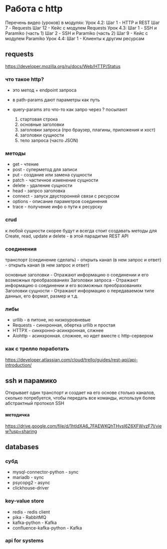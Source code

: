 # Работа с http

Перечень видео (уроков) в модулях:
Урок 4.2:
Шаг 1 - HTTP и REST
Шаг 7 - Requests
Шаг 12 - Кейс с модулем Requests
Урок 4.3:
Шаг 1 - SSH и Paramiko (часть 1)
Шаг 2 - SSH и Paramiko (часть 2)
Шаг 9 - Кейс с модулем Paramiko
Урок 4.4:
Шаг 1 - Клиенты к другим ресурсам

## requests

<https://developer.mozilla.org/ru/docs/Web/HTTP/Status>

### что такое http?

* это метод + endpoint запроса
* в path-params дают параметры как путь
* query-params это что-то как запро через ? посылают

    1. стартовая строка
    2. основные заголовки
    3. заголовки запроса (про браузер, плагины, приложения и хост)
    4. заголовки сущности
    5. тело запроса (часто JSON)

### методы

* get - чтение
* post - суперметод для записи
* put - создание или замена сущности
* patch - частичное изменение сущности
* delete - удаление сущности
* head - запрсо заголовка
* connect - запуск двусторонней связи с ресурсом
* options - описание параметров соединения
* trace - получение инфо о пути к ресурску

### crud

к любой сущности скорее будут и всегда стоит создавать методы для Create, read, update и delete - в этой парадигме REST API

### соединения

транспорт (соединение сделать) - открыть канал (в нем запрос и ответ) - открыть канал (в нем запрос и ответ)

основные заголовки - Отражают информацию о соединении и его возможных преобразованиях
Заголовки запроса - Отражают информацию о соединении и его возможных преобразованиях
Заголовки сущности - Отражают информацию о передаваемом типе данных, его формат, размер и т.д.

### либы

* urllib - в питоне, но низкоуровневые
* Requests - синхронная, обертка urllib и простая
* HTTPX - синхронно-асинхронная, слжнее
* Aiohttp - асинхронная. сложнее, но идет вместе с http-сервером

### как с трелло поработать

<https://developer.atlassian.com/cloud/trello/guides/rest-api/api-introduction/>

## ssh и парамико
Открывает один транспорт и создает на его основе столько каналов, сколько потребуется, чтобы передать все команды, используя более абстрактный протокол SSH

#### методичка 

<https://drive.google.com/file/d/1htldXA6_7FAEWKQhTHvsI6Z6XFWvzF7l/view?usp=sharing>

## databases
### субд
* mysql-connector-python - sync
* mariadb - sync
* psycopg2 - async
* clickhouse-driver

### key-value store
* redis - redis client
* pika - RabbitMQ
* kafka-python - Kafka
* confluence-kafka-python - Kafka

### api for systems

